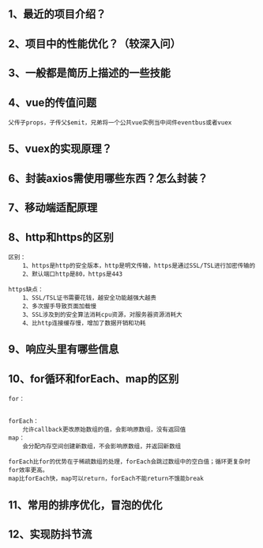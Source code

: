 ## 1、最近的项目介绍？

## 2、项目中的性能优化？（较深入问）

## 3、一般都是简历上描述的一些技能

## 4、vue的传值问题

    父传子props，子传父$emit，兄弟将一个公共vue实例当中间件eventbus或者vuex

## 5、vuex的实现原理？

## 6、封装axios需使用哪些东西？怎么封装？

## 7、移动端适配原理

## 8、http和https的区别

    区别：
        1、https是http的安全版本，http是明文传输，https是通过SSL/TSL进行加密传输的
        2、默认端口http是80，https是443

    https缺点：
        1、SSL/TSL证书需要花钱，越安全功能越强大越贵
        2、多次握手导致页面加载慢
        3、SSL涉及到的安全算法消耗cpu资源，对服务器资源消耗大
        4、比http连接缓存慢，增加了数据开销和功耗

## 9、响应头里有哪些信息

## 10、for循环和forEach、map的区别

    for：

    
    forEach：
        允许callback更改原始数组的值，会影响原数组，没有返回值
    map：
        会分配内存空间创建新数组，不会影响原数组，并返回新数组

    forEach比for的优势在于稀疏数组的处理，forEach会跳过数组中的空白值；循环更复杂时for效率更高。
    map比forEach快，map可以return，forEach不能return不饿能break

## 11、常用的排序优化，冒泡的优化

## 12、实现防抖节流
